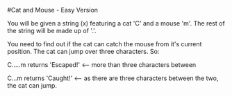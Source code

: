 #Cat and Mouse - Easy Version

You will be given a string (x) featuring a cat 'C' and a mouse 'm'. The rest of the string will be made up of '.'.

You need to find out if the cat can catch the mouse from it's current position. The cat can jump over three characters. So:

C.....m returns 'Escaped!' <-- more than three characters between

C...m returns 'Caught!' <-- as there are three characters between the two, the cat can jump.